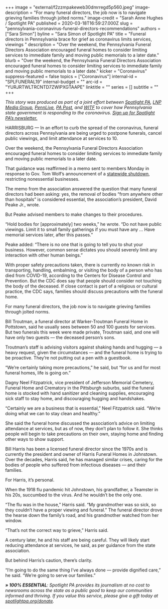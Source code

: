 +++
image = "external/f2zzmpakeweb30dmrregd5p560.jpeg"
image-description = "For many funeral directors, the job now is to navigate grieving families through jolted norms."
image-credit = "Sarah Anne Hughes / Spotlight PA"
published = 2020-03-18T16:59:27.000Z
slug = "pennsylvania-coronavirus-funeral-directors-recommendations"
authors = ["Sara Simon"]
byline = "Sara Simon of Spotlight PA"
title = "Funeral directors in Pennsylvania brace for grief as coronavirus limits services, viewings  "
description = "Over the weekend, the Pennsylvania Funeral Directors Association encouraged funeral homes to consider limiting services to immediate family and moving public memorials to a later date."
blurb = "Over the weekend, the Pennsylvania Funeral Directors Association encouraged funeral homes to consider limiting services to immediate family and moving public memorials to a later date."
kicker = "Coronavirus"
suppress-featured = false
topics = ["Coronavirus"]
internal-id = "SPLFUNERAL19"
internal-budget = ""
arc-id = "YURJRTWLTRCNTD7ZWIPXGTAAPE"
linktitle = ""
series = []
subtitle = ""
+++

<i>This story was produced as part of a joint effort between </i><a href="https://lesspage.com/"><i>Spotlight PA</i></a><i>, </i><a href="https://lancasteronline.com/"><i>LNP Media Group</i></a><i>, </i><a href="https://www.pennlive.com/"><i>PennLive</i></a><i>, </i><a href="https://papost.org/"><i>PA Post</i></a><i>, and </i><a href="https://www.witf.org/"><i>WITF</i></a><i> to cover how Pennsylvania state government is responding to the coronavirus. </i><a href="https://lesspage.com/newsletters"><i>Sign up for Spotlight PA’s newsletter.</i></a>

HARRISBURG — In an effort to curb the spread of the coronavirus, funeral directors across Pennsylvania are being urged to postpone funerals, cancel public viewings, and limit attendance at services to 10.

Over the weekend, the Pennsylvania Funeral Directors Association encouraged funeral homes to consider limiting services to immediate family and moving public memorials to a later date.

That guidance was reaffirmed in a memo sent to members Monday in response to Gov. Tom Wolf’s announcement of a <a href="https://lesspage.com/news/2020/03/everything-you-need-to-know-about-the-pennsylvania-coronavirus-shutdown-latest-updates/">statewide shutdown</a>, restricting nonessential businesses.

The memo from the association answered the question that many funeral directors had been asking: yes, the removal of bodies “from anywhere other than hospitals” is considered essential, the association’s president, David Peake Jr., wrote.

But Peake advised members to make changes to their procedures.

“Hold bodies for [approximately] two weeks,” he wrote. “Do not have public viewings. Limit it to small family gatherings if you must have any ... Have memorial services later, after this passes.”

Peake added: “There is no one that is going to tell you to shut your business. However, common sense dictates you should severely limit any interaction with other human beings.”

<script src="https://lesspage.com/embed.js" async></script><div data-spl-embed-version="1" data-spl-src="https://lesspage.com/embeds/donate/"></div>

With proper safety precautions taken, there is currently no known risk in transporting, handling, embalming, or visiting the body of a person who has died from COVID-19, according to the Centers for Disease Control and Prevention. But the CDC does say that people should consider not touching the body of the deceased. If close contact is part of a religious or cultural practice, the CDC says, families should discuss precautions with the funeral home.

For many funeral directors, the job now is to navigate grieving families through jolted norms.

Bill Troutman, a funeral director at Warker-Troutman Funeral Home in Pottstown, said he usually sees between 50 and 100 guests for services. But two funerals this week were made private, Troutman said, and one will have only two guests — the deceased person’s sons.

Troutman’s staff is advising visitors against shaking hands and hugging — a heavy request, given the circumstances — and the funeral home is trying to be proactive. They’re not putting out a pen with a guestbook.

“We’re certainly taking more precautions,” he said, but “for us and for most funeral homes, life is going on.”

Dagny Neel Fitzpatrick, vice president of Jefferson Memorial Cemetery, Funeral Home and Crematory in the Pittsburgh suburbs, said the funeral home is stocked with hand sanitizer and cleaning supplies, encouraging sick staff to stay home, and discouraging hugging and handshakes.

<script src="https://lesspage.com/embed.js" async></script><div data-spl-embed-version="1" data-spl-src="https://lesspage.com/embeds/newsletter/"></div>

“Certainly we are a business that is essential,” Neel Fitzpatrick said. “We’re doing what we can to stay clean and healthy.”

She said the funeral home discussed the association’s advice on limiting attendance at services, but as of now, they don’t plan to follow it. She thinks people will begin to take precautions on their own, staying home and finding other ways to show support.

Bill Harris has been a licensed funeral director since the 1970s and is currently the president and owner of Harris Funeral Homes in Johnstown. Over the decades, Harris said, he has managed similar crises, caring for the bodies of people who suffered from infectious diseases — and their families.

For Harris, it’s personal.

When the 1918 flu pandemic hit Johnstown, his grandfather, a Teamster in his 20s, succumbed to the virus. And he wouldn’t be the only one.

“The flu was in the house,” Harris said. “My grandmother was so sick, so they couldn’t have a proper viewing and funeral.” The funeral director drove the hearse down the family’s road, and his grandmother watched from her window.

“That’s not the correct way to grieve,” Harris said.

A century later, he and his staff are being careful. They will likely start reducing attendance at services, he said, as per guidance from the state association.

But behind Harris’s caution, there’s clarity.

“I’m going to do the same thing I’ve always done — provide dignified care,” he said. “We’re going to serve our families.”

<script src="https://lesspage.com/embed.js" async></script><div data-spl-embed-version="1" data-spl-src="https://lesspage.com/embeds/tips/?tip_text=Do%20you%20have%20a%20tip%20about%20%3Cb%3Ehow%20Pa.'s%20government%20is%20responding%20to%20the%20coronavirus%3C%2Fb%3E%3F%20Tell%20us."></div>

<i><b>» 100% ESSENTIAL</b></i><i>: Spotlight PA provides its journalism at no cost to newsrooms across the state as a public good to keep our communities informed and thriving. If you value this service, please give a gift today at </i><a href="https://lesspage.com/donate"><i>spotlightpa.org/donate</i></a><i>.</i>
